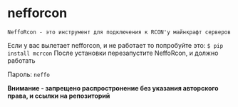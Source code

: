 # nefforcon
```about
NeffoRcon - это инструмент для подключения к RCON'у майнкрафт серверов
```

Если у вас вылетает nefforcon, и не работает то попробуйте это:
```$ pip install mcrcon```
После установки перезапустите NeffoRcon, и должно работать


Пароль: ```neffo```

**Внимание - запрещено распростронение без указания авторского права, и ссылки на репозиторий**
